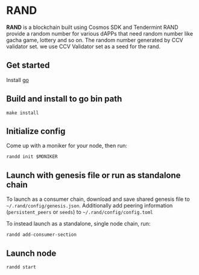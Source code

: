 # RAND
**RAND** is a blockchain built using Cosmos SDK and Tendermint
RAND provide a random number for various dAPPs that need random number like gacha game, lottery and so on.
The random number generated by CCV validator set. we use CCV Validator set as a seed for the rand.

## Get started

Install [go](https://go.dev/dl/)

## Build and install to go bin path

```
make install
```

## Initialize config

Come up with a moniker for your node, then run:

```
randd init $MONIKER
```
 
 
 
## Launch with genesis file or run as standalone chain

To launch as a consumer chain, download and save shared genesis file to `~/.rand/config/genesis.json`. Additionally add peering information (`persistent_peers` or `seeds`) to `~/.rand/config/config.toml`

To instead launch as a standalone, single node chain, run:

```
randd add-consumer-section
```

## Launch node

```
randd start
```
